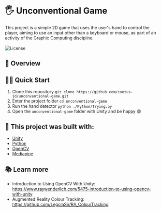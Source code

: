 # 🖐 Unconventional Game

<p align="left">
This project is a simple 2D game that uses the user's hand to control the player, aiming to use an input other than a keyboard or mouse, as part of an activity of the Graphic Computing discipline.
  <br><br>
  <!-- License -->
  <a>
    <img alt="License" src="https://img.shields.io/badge/License-GPL--3.0-green?style=for-the-badge&labelColor=1C1E26&color=61ffca">
  </a>
</p>

## :eyes: Overview


## 🏄‍♂️ Quick Start
 1. Clone this repository `git clone https://github.com/coetus-jd/unconventional-game.git`
 2. Enter the project folder `cd unconventional-game`
 3. Run the hand detector `python ./Python/Trying.py`
 4. Open the `unconventional-game` folder with Unity and be happy 😄

## :bricks: This project was built with: 
- [Unity](https://unity.com/)
- [Python](https://www.python.org/)
- [OpenCV](https://opencv.org/)
- [Mediapipe](https://mediapipe.dev/)

## 📚 Learn more
  * Introduction to Using OpenCV With Unity: https://www.raywenderlich.com/5475-introduction-to-using-opencv-with-unity
  * Augmented Reality Colour Tracking: https://github.com/LegolaSir/RA_ColourTracking
